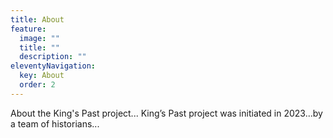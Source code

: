 ```yaml
---
title: About
feature:
  image: ""
  title: ""
  description: ""
eleventyNavigation:
  key: About
  order: 2
---
```


About the King's Past project...
King’s Past project was initiated in 2023...by a team of historians...
